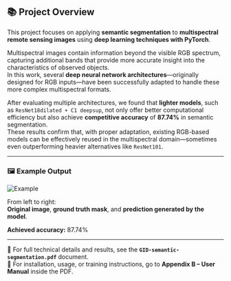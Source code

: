 ## 📚 Project Overview

This project focuses on applying **semantic segmentation** to **multispectral remote sensing images** using **deep learning techniques with PyTorch**.

Multispectral images contain information beyond the visible RGB spectrum, capturing additional bands that provide more accurate insight into the characteristics of observed objects.  
In this work, several **deep neural network architectures**—originally designed for RGB inputs—have been successfully adapted to handle these more complex multispectral formats.

After evaluating multiple architectures, we found that **lighter models**, such as `ResNet18dilated + C1 deepsup`, not only offer better computational efficiency but also achieve **competitive accuracy** of **87.74%** in semantic segmentation.  
These results confirm that, with proper adaptation, existing RGB-based models can be effectively reused in the multispectral domain—sometimes even outperforming heavier alternatives like `ResNet101`.

---

### 🖼️ Example Output

![Example](https://github.com/user-attachments/assets/72122957-feb2-4371-ad93-b749ff7628cb)

From left to right:  
**Original image**, **ground truth mask**, and **prediction generated by the model**.

**Achieved accuracy:** 87.74%

---

📄 For full technical details and results, see the **`GID-semantic-segmentation.pdf`** document.  
📘 For installation, usage, or training instructions, go to **Appendix B – User Manual** inside the PDF.
